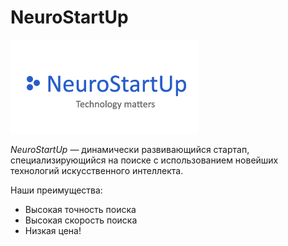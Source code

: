 # NeuroStartUp

![NeuroStartUpLogo](/logo.png)

*NeuroStartUp* — динамически развивающийся стартап, специализирующийся на поиске с использованием новейших технологий искусственного интеллекта. 

Наши преимущества:

- Высокая точность поиска
- Высокая скорость поиска
- Низкая цена! 